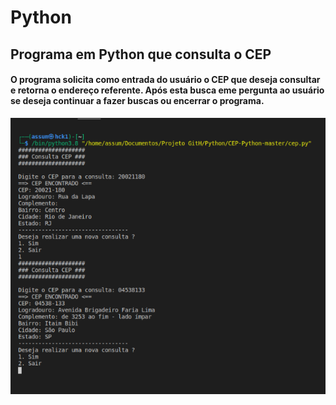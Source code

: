 # Python
## Programa em Python que consulta o CEP 
#### O programa solicita como entrada do usuário o CEP que deseja consultar e retorna o endereço referente. Após esta busca eme pergunta ao usuário se deseja continuar a fazer buscas ou encerrar o programa.
![Imagem do programa rodando](https://github.com/LeoGamaJ/Python/blob/main/Buscador%20de%20CEP/cep.png)
